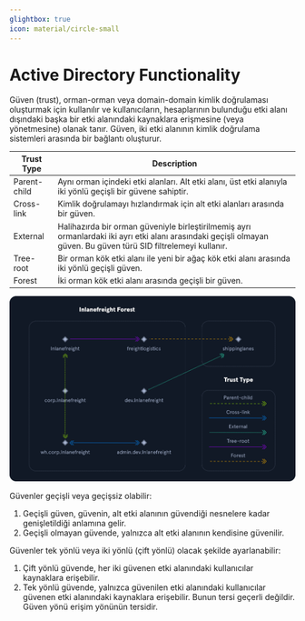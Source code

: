 ```yaml
---
glightbox: true
icon: material/circle-small
---
```


# Active Directory Functionality

Güven (trust), orman-orman veya domain-domain kimlik doğrulaması oluşturmak için kullanılır ve kullanıcıların, hesaplarının bulunduğu etki alanı dışındaki başka bir etki alanındaki kaynaklara erişmesine (veya yönetmesine) olanak tanır. Güven, iki etki alanının kimlik doğrulama sistemleri arasında bir bağlantı oluşturur.

| Trust Type | Description |
|---|---|
| Parent-child | Aynı orman içindeki etki alanları. Alt etki alanı, üst etki alanıyla iki yönlü geçişli bir güvene sahiptir. |
| Cross-link | Kimlik doğrulamayı hızlandırmak için alt etki alanları arasında bir güven. |
| External | Halihazırda bir orman güveniyle birleştirilmemiş ayrı ormanlardaki iki ayrı etki alanı arasındaki geçişli olmayan güven. Bu güven türü SID filtrelemeyi kullanır. |
| Tree-root | Bir orman kök etki alanı ile yeni bir ağaç kök etki alanı arasında iki yönlü geçişli güven. |
| Forest | İki orman kök etki alanı arasında geçişli bir güven. |

![](../assets/images/trusts-diagram.png)

Güvenler geçişli veya geçişsiz olabilir:

1. Geçişli güven, güvenin, alt etki alanının güvendiği nesnelere kadar genişletildiği anlamına gelir.
2. Geçişli olmayan güvende, yalnızca alt etki alanının kendisine güvenilir.

Güvenler tek yönlü veya iki yönlü (çift yönlü) olacak şekilde ayarlanabilir:

1. Çift yönlü güvende, her iki güvenen etki alanındaki kullanıcılar kaynaklara erişebilir.
2. Tek yönlü güvende, yalnızca güvenilen etki alanındaki kullanıcılar güvenen etki alanındaki kaynaklara erişebilir. Bunun tersi geçerli değildir. Güven yönü erişim yönünün tersidir.
